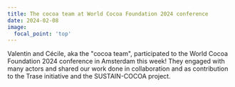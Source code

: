 ```yaml
---
title: The cocoa team at World Cocoa Foundation 2024 conference
date: 2024-02-08
image:
  focal_point: 'top'
---
```


<!--more-->

Valentin and Cécile, aka the "cocoa team", participated to the World Cocoa Foundation 2024 conference in Amsterdam this week!
They engaged with many actors and shared our work done in collaboration and as contribution to the Trase initiative and the SUSTAIN-COCOA project. 
